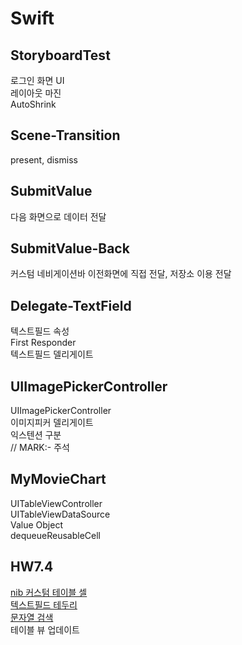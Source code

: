 # Swift

## StoryboardTest

로그인 화면 UI  
레이아웃 마진  
AutoShrink

## Scene-Transition

present, dismiss

## SubmitValue

다음 화면으로 데이터 전달

## SubmitValue-Back

커스텀 네비게이션바
이전화면에 직접 전달, 저장소 이용 전달

## Delegate-TextField

텍스트필드 속성  
First Responder  
텍스트필드 델리게이트

## UIImagePickerController

UIImagePickerController  
이미지피커 델리게이트  
익스텐션 구분  
// MARK:- 주석

## MyMovieChart

UITableViewController  
UITableViewDataSource  
Value Object  
dequeueReusableCell

## HW7.4

[nib 커스텀 테이블 셀](https://shark-sea.kr/entry/iOS-TableView-xib%EB%A1%9C-%EA%B5%AC%ED%98%84%ED%95%98%EA%B8%B0)  
[텍스트필드 테두리](https://stackoverflow.com/questions/34007920/specify-border-radius-of-uitextfield-in-swift)  
[문자열 검색](https://beepeach.tistory.com/189)  
테이블 뷰 업데이트
